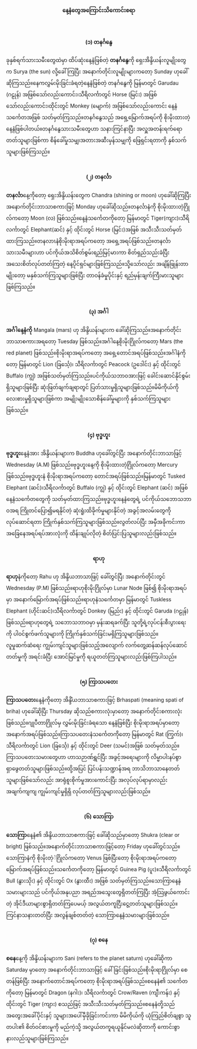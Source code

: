 <h4 style="text-align:center">နေ့နံတွေအကြောင်းသိကောင်းစရာ</h5>
<br>
<h4 style="text-align:center">(၁) တနင်္ဂနွေ</h4>

ခုနှစ်ရက်သားသမီးတွေထဲမှာ ထိပ်ဆုံးနေ့နံဖြစ်တဲ့ <strong>တနင်္ဂနွေ</strong>ကို ရှေးအိန္ဒိယန်းလူမျိုးတွေက Surya (the sun) လို့ခေါ်ကြပြီး အနောက်တိုင်းလူမျိုးများကတော့ Sunday ဟုခေါ်ဆိုကြသည်။နေကလွှမ်းမိုးခြင်းခံရတဲ့နေ့နံဖြစ်တဲ့ တနင်္ဂနွေကို မြန်မာတွင် Garudau (ဂဠုန်) အဖြစ်သော်လည်းကောင်း၊သီရိလင်္ကာတွင် Horse (မြင်း) အဖြစ်သော်လည်းကောင်း၊ထိုင်းတွင် Monkey (မျောက်) အဖြစ်သော်လည်းကောင်း နေ့နံသင်္ကေတအဖြစ် သတ်မှတ်ကြသည်။တနင်္ဂနွေသည် အရှေ့မြောက်အရပ်ကို စိုးမိုးထားတဲ့နေ့နံဖြစ်ပါတယ်။တနင်္ဂနွေသားသမီးတွေဟာ သနားကြင်နာပြီး အလှူအတန်းရက်ရောတတ်သူများဖြစ်ကာ စိန်ခေါ်မှုသမျှ၊အတားအဆီးမှန်သမျှကို ဖြေရှင်းရတာကို နှစ်သက်သူများဖြစ်ကြသည်။
<br><br>

<h4 style="text-align:center">(၂) တနင်္လာ</h4>

<strong>တနင်္လာ</strong>နေ့ကိုတော့ ရှေးအိန္ဒိယန်းတွေက Chandra (shining or moon) ဟုခေါ်ဆိုကြပြီး အနောက်တိုင်းဘာသာစကားဖြင့် Monday ဟုခေါ်ဆိုသည်။တနင်္လာနံကို စိုးမိုးထားတဲ့ဂြိုလ်ကတော့ Moon (လ) ဖြစ်သည်။နေ့နံသင်္ကေတကိုတော့ မြန်မာတွင် Tiger(ကျား)၊သီရိလင်္ကာတွင် Elephant(ဆင်) နှင့် ထိုင်းတွင် Horse (မြင်း)အဖြစ် အသီးသီးသတ်မှတ်ထားကြသည်။တနလာၤနံစိုးမိုးရာအရပ်ကတော့ အရှေ့အရပ်ဖြစ်သည်။တနင်္လာသားသမီးများဟာ ပင်ကိုယ်အသိစိတ်စွမ်းရည်မြင့်မားကာ စိတ်ရှည်သည်းခံပြီး အသေးစိတ်လုပ်တတ်ကြတဲ့ နေ့ပိုင်ရှင်များဖြစ်ကြသည်။သို့သော်လည်း အချိန်ဖြုန်းတာမျိုးတော့ မနှစ်သက်ကြသူများဖြစ်ပြီး တာဝန်ခံမှုပိုင်းနှင့် ရည်မှန်းချက်ကြီးမားသူများဖြစ်ကြသည်။
<br><br>

<h4 style="text-align:center">(၃) အင်္ဂါ</h4>

<strong>အင်္ဂါနေ့နံကို</strong> Mangala (mars) ဟု အိန္ဒိယန်းများက ခေါ်ဆိုကြသည်။အနောက်တိုင်းဘာသာစကားအရတော့ Tuesday ဖြစ်သည်။အင်္ဂါနေ့စိုးမိုးဂြိုလ်ကတော့ Mars (the red planet) ဖြစ်သည်။စိုးမိုးရာအရပ်ကတော့ အရှေ့တောင်အရပ်ဖြစ်သည်။အင်္ဂါနံကိုတော့ မြန်မာတွင် Lion (ခြင်္သေ့)၊ သီရိလင်္ကာတွင် Peacock (ဥဒေါင်း) နှင့် ထိုင်းတွင် Buffalo (ကျွဲ) အဖြစ်သတ်မှတ်ကြသည်။ပင်ကိုယ်သဘာဝအားဖြင့် ခေါင်းဆောင်နိုင်စွမ်းရှိသူများဖြစ်ပြီး ဆုံးဖြတ်ချက်ချရာတွင် ပြတ်သားမှုရှိသူများဖြစ်သည်။မိမိကိုယ်ကို လေးစားမှုရှိသူများဖြစ်ကာ အမျိုးမျိုးသောစိန်ခေါ်မှုများကို နှစ်သက်ကြသူများဖြစ်သည်။
<br><br>

<h4 style="text-align:center">(၄) ဗုဒ္ဓဟူး</h4>

<strong>ဗုဒ္ဓဟူး</strong>နေ့နံအား အိန္ဒိယန်းများက Buddha ဟုခေါ်တွင်ပြီး အနောက်တိုင်းဘာသာဖြင့် Wednesday (A.M) ဖြစ်သည်။ဗုဒ္ဓဟူးနေ့ကို စိုးမိုးထားတဲ့ဂြိုလ်ကတော့ Mercury ဖြစ်သည်။ဗုဒ္ဓဟူးနံ စိုးမိုးရာအရပ်ကတော့ တောင်အရပ်ဖြစ်သည်။မြန်မာတွင် Tusked Elephant (ဆင်)၊သီရိလင်္ကာတွင် Buffalo (ကျွဲ) နှင့် ထိုင်းတွင် Elephant (ဆင်) အဖြစ် နေ့နံသင်္ကေတတွေကို သတ်မှတ်ထားကြသည်။ဗုဒ္ဓဟူးနေ့နံတွေရဲ့ ပင်ကိုယ်သဘောသဘာဝအရ ကြိုတင်ပြော၍မရနိုင်တဲ့ ဆုံးရူံးထိခိုက်မှုများနိုင်တဲ့ အခွင့်အလမ်းတွေကို လုပ်ဆောင်ရတာ ကြိုက်နှစ်သက်ကြသူများဖြစ်သည်။လွတ်လပ်ပြီး အမှီအခိုကင်းကာ အခြေနေအရပ်ရပ်အားလုံးကို ထိန်းချုပ်လိုတဲ့ စိတ်ပြင်းပြသူများလည်းဖြစ်သည်။
<br><br>

<h4 style="text-align:center">ရာဟု</h4>

<strong>ရာဟု</strong>နံကိုတော့ Rahu ဟု အိန္ဒိယဘာသာဖြင့် ခေါ်တွင်ပြီး အနောက်တိုင်းတွင် Wednesday (P.M) ဖြစ်သည်။ရာဟုစိုးမိုးဂြိုလ်မှာ Lunar Node ဖြစ်၍ စိုးမိုးရာအရပ်မှာ အနောက်မြောက်အရပ်ဖြစ်သည်။ရာဟုနံသင်္ကေတမှာ မြန်မာတွင် Tuskless Elephant (ဟိုင်းဆင်)၊သီရိလင်္ကာတွင် Donkey (မြည်း) နှင့် ထိုင်းတွင် Garuda (ဂဠုန်) ဖြစ်သည်။ရာဟုတွေရဲ့ သဘောသဘာဝမှာ မှန်းဆရခက်ပြီး သူတို့ရဲ့လုပ်ငန်းစီးပွားရေးကို ပါဝင်စွက်ဖက်သူများကို ကြိုက်နှစ်သက်ခြင်းမရှိကြသူများဖြစ်သည်။လူမှုဆက်ဆံရေး ကျွမ်းကျင်သူများဖြစ်သည့်အလျောက် လက်တွေ့ဆန်ဆန်လုပ်ဆောင်တတ်မှုကို အရင်းခံပြီး အောင်မြင်မှုကို ရယူတတ်ကြသူများလည်းဖြစ်ကြပါသည်။
<br><br>

<h4 style="text-align:center">(၅) ကြာသပတေး</h4>

<strong>ကြာသပတေး</strong>နေ့နံကိုတော့ အိန္ဒိံယဘာသာစကားဖြင့် Brhaspati (meaning spati of briha) ဟုခေါ်ဆိုပြီး Thursday ဆိုသည်စကားလုံးမှာတော့ အနောက်တိုင်းစကားလုံးဖြစ်သည်။ဂျုပီတာဂြိုလ်မှ လွှမ်းမိုးခြင်းခံရသော နေ့နံဖြစ်ပြီး စိုးမိုးရာအရပ်မှာတော့ အနောက်အရပ်ဖြစ်သည်။ကြာသပတေးနံသင်္ကေတကိုတော့ မြန်မာတွင် Rat (ကြွက်)၊သီရိလင်္ကာတွင် Lion (ခြင်္သေ့) နှင့် ထိုင်းတွင် Deer (သမင်)အဖြစ် သတ်မှတ်သည်။ကြာသပတေးသမားတွေဟာ ဟာသဉာဏ်ရွှင်ပြီး အခွင့်အရေးများကို လိမ္မာပါးနပ်စွာ ရှာဖွေတတ်သူများဖြစ်သည်။ထို့အပြင် ပြင်ပန်းသဏ္ဍာန်အရ ဘာသိဘာသာနေတတ်သူများဖြစ်သော်လည်း အာရုံစူးစိုက်မှုအားကောင်းပြီး အလုပ်လုပ်ရာမှာလည်း အချက်ကျကျ ကျွမ်းကျင်မှုရှိရှိ လုပ်တတ်ကြသူများလည်းဖြစ်သည်။
<br><br>

<h4 style="text-align:center">(၆) သောကြာ</h4>

<strong>သောကြာ</strong>နေ့နံ၏ အိန္ဒိယဘာသာစကားဖြင့် ခေါ်ဆိုသည်မှာတော့ Shukra (clear or bright) ဖြစ်သည်။အနောက်တိုင်းဘာသာစကားဖြင့်တော့ Friday ဟုခေါ်တွင်သည်။သောကြာနံကို စိုးမိုးတဲ့ဲဂြိုလ်ကတော့ Venus ဖြစ်ပြီးတော့ စိုးမိုးရာအရပ်ကတော့ မြောက်အရပ်ဖြစ်သည်။သင်္ကေတကိုတော့ မြန်မာတွင် Guinea Pig (ပူး)။သီရိလင်္ကာတွင် Bull (နွားသိုး) နှင့် ထိုင်းတွင် Ox (နွားထီး) အဖြစ် သတ်မှတ်ကြသည်။သောကြာနေ့နံသမားများသည် ပင်ကိုယ်အနုပညာ အရည်အသွေးတွေရှိတတ်ကြပြီး အံ့သြဖွယ်ကောင်းတဲ့ အိုင်ဒီယာများစွာရှိတတ်ကြပေမယ့် အလွယ်တကူငြီးငွေ့တတ်သူများဖြစ်သည်။ကြင်နာသနားတတ်ပြီး အလွန်ချစ်တတ်တဲ့ သောကြာနေ့နံသမားများဖြစ်သည်။
<br><br>

<h4 style="text-align:center">(၇) စနေ</h4>

<strong>စနေ</strong>နေ့ကို အိန္ဒိယန်းများက Sani (refers to the planet saturn) ဟုခေါ်ဆိုကာ Saturday မှာတော့ အနောက်တိုင်းဘာသာဖြင့် ခေါ်ခြင်းဖြစ်သည်။စိုးမိုးရာဂြိုလ်မှာ စေတန်ဖြစ်ပြီး အနောက်တောင်အရပ်ကတော့ စိုးမိုးရာအရပ်ဖြစ်သည်။စနေနံ၏ သင်္ကေတကိုတော့ မြန်မာတွင် Dragon (နဂါး)၊ သီရိလင်္ကာတွင် Crow/Raven (ကျီးကန်း) နှင့် ထိုင်းတွင် Tiger (ကျား) စသည်ဖြင့် အသီးသီးသတ်မှတ်ကြသည်။စနေနံတို့သည် အတွေးအခေါ်ပိုင်းနှင့် သူများအပေါ်မှီခိုခြင်းကင်းကာ မိမိကိုယ်ကို ယုံကြည်စိတ်ချစွာ သူတပါး၏ စိတ်ဝင်စားမှုကို မည်ကဲ့သို့ အလွယ်တကူရယူနိုင်မလဲဆိုတာကို ကောင်းစွာနားလည်သူများဖြစ်ကြသည်။